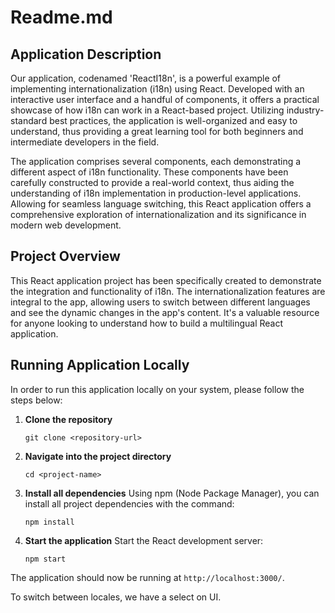 # Readme.md

## Application Description
Our application, codenamed 'ReactI18n', is a powerful example of implementing internationalization (i18n) using React. Developed with an interactive user interface and a handful of components, it offers a practical showcase of how i18n can work in a React-based project. Utilizing industry-standard best practices, the application is well-organized and easy to understand, thus providing a great learning tool for both beginners and intermediate developers in the field.

The application comprises several components, each demonstrating a different aspect of i18n functionality. These components have been carefully constructed to provide a real-world context, thus aiding the understanding of i18n implementation in production-level applications. Allowing for seamless language switching, this React application offers a comprehensive exploration of internationalization and its significance in modern web development.

## Project Overview
This React application project has been specifically created to demonstrate the integration and functionality of i18n. The internationalization features are integral to the app, allowing users to switch between different languages and see the dynamic changes in the app's content. It's a valuable resource for anyone looking to understand how to build a multilingual React application.

## Running Application Locally
In order to run this application locally on your system, please follow the steps below:

1. **Clone the repository**
    ```
    git clone <repository-url>
    ```
2. **Navigate into the project directory**
    ```
    cd <project-name>
    ```
3. **Install all dependencies**
    Using npm (Node Package Manager), you can install all project dependencies with the command:
    ```
    npm install
    ```
4. **Start the application**
    Start the React development server:
    ```
    npm start
    ```
The application should now be running at `http://localhost:3000/`.

To switch between locales, we have a select on UI.
